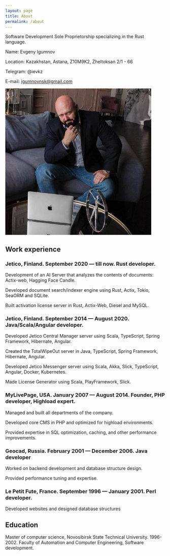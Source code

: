 ```yaml
---
layout: page
title: About
permalink: /about
---
```

Software Development Sole Proprietorship specializing in the Rust language.

Name: Evgeny Igumnov

Location: Kazakhstan, Astana, Z10M9K2, Zheltoksan 2/1 - 66

Telegram: @ievkz  

E-mail: igumnovnsk@gmail.com

![Evgeny Igumnov](/igumnov.jpg)

## Work experience

### Jetico, Finland. September 2020 — till now. Rust developer.

Development of an AI Server that analyzes the contents of documents: Actix-web, Hagging Face Candle.

Developed document search/indexer engine using Rust, Actix, Tokio, SeaORM and SQLite.

Built activation license server in Rust, Actix-Web, Diesel and MySQL.

### Jetico, Finland. September 2014 — August 2020. Java/Scala/Angular developer.

Developed Jetico Central Manager server using Scala, TypeScript, Spring Framework, Hibernate, Angular.

Created the TotalWipeOut server in Java, TypeScript, Spring Framework, Hibernate, Angular.

Developed Jetico Messenger server using Scala, Akka, Slick, TypeScript, Angular, Docker, Kubernetes.

Made License Generator using Scala, PlayFramework, Slick.

### MyLivePage, USA. January 2007 — August 2014. Founder, PHP developer, Highload expert.

Managed and built all departments of the company.

Developed core CMS in PHP and optimized for highload environments.

Provided expertise in SQL optimization, caching, and other performance improvements.

### Geocad, Russia. February 2001 — December 2006. Java developer

Worked on backend development and database structure design.

Provided performance tuning and expertise.

### Le Petit Fute, France. September 1996 — January 2001. Perl developer.

Developed websites and designed database structures

## Education

Master of computer science, Novosibirsk State Technical University. 1996-2002. Faculty of Automation and Computer Engineering, Software development.


